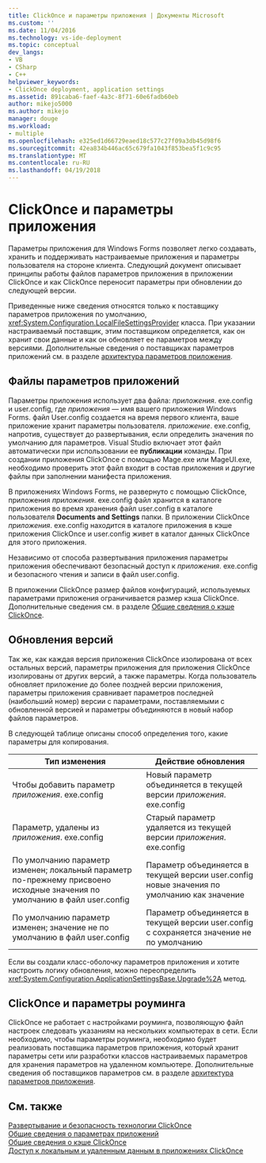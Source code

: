 ```yaml
---
title: ClickOnce и параметры приложения | Документы Microsoft
ms.custom: ''
ms.date: 11/04/2016
ms.technology: vs-ide-deployment
ms.topic: conceptual
dev_langs:
- VB
- CSharp
- C++
helpviewer_keywords:
- ClickOnce deployment, application settings
ms.assetid: 891caba6-faef-4a3c-8f71-60e6fadb60eb
author: mikejo5000
ms.author: mikejo
manager: douge
ms.workload:
- multiple
ms.openlocfilehash: e325ed1d66729eaed18c577c27f09a3db45d98f6
ms.sourcegitcommit: 42ea834b446ac65c679fa1043f853bea5f1c9c95
ms.translationtype: MT
ms.contentlocale: ru-RU
ms.lasthandoff: 04/19/2018
---
```

# <a name="clickonce-and-application-settings"></a>ClickOnce и параметры приложения
Параметры приложения для Windows Forms позволяет легко создавать, хранить и поддерживать настраиваемые приложения и параметры пользователя на стороне клиента. Следующий документ описывает принципы работы файлов параметров приложения в приложении ClickOnce и как ClickOnce переносит параметры при обновлении до следующей версии.  
  
 Приведенные ниже сведения относятся только к поставщику параметров приложения по умолчанию, <xref:System.Configuration.LocalFileSettingsProvider> класса. При указании настраиваемый поставщик, этим поставщиком определяется, как он хранит свои данные и как он обновляет ее параметров между версиями. Дополнительные сведения о поставщиках параметров приложений см. в разделе [архитектура параметров приложения](/dotnet/framework/winforms/advanced/application-settings-architecture).  
  
## <a name="application-settings-files"></a>Файлы параметров приложений  
 Параметры приложения использует два файла: *приложения*. exe.config и user.config, где *приложения* — имя вашего приложения Windows Forms. файл User.config создается на время первого клиента, ваше приложение хранит параметры пользователя. *приложение*. exe.config, напротив, существует до развертывания, если определить значения по умолчанию для параметров. Visual Studio включает этот файл автоматически при использовании ее **публикации** команды. При создании приложения ClickOnce с помощью Mage.exe или MageUI.exe, необходимо проверить этот файл входит в состав приложения и другие файлы при заполнении манифеста приложения.  
  
 В приложениях Windows Forms, не развернуто с помощью ClickOnce, приложения *приложения*. exe.config файл хранится в каталоге приложения во время хранения файл user.config в каталоге пользователя **Documents and Settings**  папки. В приложении ClickOnce *приложения*. exe.config находится в каталоге приложения в кэше приложения ClickOnce и user.config живет в каталог данных ClickOnce для этого приложения.  
  
 Независимо от способа развертывания приложения параметры приложения обеспечивают безопасный доступ к *приложения*. exe.config и безопасного чтения и записи в файл user.config.  
  
 В приложении ClickOnce размер файлов конфигураций, используемых параметрами приложения ограничивается размер кэша ClickOnce. Дополнительные сведения см. в разделе [Общие сведения о кэше ClickOnce](../deployment/clickonce-cache-overview.md).  
  
## <a name="version-upgrades"></a>Обновления версий  
 Так же, как каждая версия приложения ClickOnce изолирована от всех остальных версий, параметры приложения для приложения ClickOnce изолированы от других версий, а также параметры. Когда пользователь обновляет приложение до более поздней версии приложения, параметры приложения сравнивает параметров последней (наибольший номер) версии с параметрами, поставляемыми с обновленной версией и параметры объединяются в новый набор файлов параметров.  
  
 В следующей таблице описаны способ определения того, какие параметры для копирования.  
  
|Тип изменения|Действие обновления|  
|--------------------|--------------------|  
|Чтобы добавить параметр *приложения*. exe.config|Новый параметр объединяется в текущей версии *приложения*. exe.config|  
|Параметр, удалены из *приложения*. exe.config|Старый параметр удаляется из текущей версии *приложения*. exe.config|  
|По умолчанию параметр изменен; локальный параметр по-прежнему присвоено исходные значения по умолчанию в файл user.config|Параметр объединяется в текущей версии user.config новые значения по умолчанию как значение|  
|По умолчанию параметр изменен; значение не по умолчанию в файл user.config|Параметр объединяется в текущей версии user.config с сохраняется значение не по умолчанию|  
  
 Если вы создали класс-оболочку параметров приложения и хотите настроить логику обновления, можно переопределить <xref:System.Configuration.ApplicationSettingsBase.Upgrade%2A> метод.  
  
## <a name="clickonce-and-roaming-settings"></a>ClickOnce и параметры роуминга  
 ClickOnce не работает с настройками роуминга, позволяющую файл настроек следовать указаниям на нескольких компьютерах в сети. Если необходимо, чтобы параметры роуминга, необходимо будет реализовать поставщика параметров приложения, который хранит параметры сети или разработки классов настраиваемых параметров для хранения параметров на удаленном компьютере. Дополнительные сведения об поставщиков параметров см. в разделе [архитектура параметров приложения](/dotnet/framework/winforms/advanced/application-settings-architecture).  
  
## <a name="see-also"></a>См. также  
 [Развертывание и безопасность технологии ClickOnce](../deployment/clickonce-security-and-deployment.md)   
 [Общие сведения о параметрах приложений](/dotnet/framework/winforms/advanced/application-settings-overview)   
 [Общие сведения о кэше ClickOnce](../deployment/clickonce-cache-overview.md)   
 [Доступ к локальным и удаленным данным в приложениях ClickOnce](../deployment/accessing-local-and-remote-data-in-clickonce-applications.md)